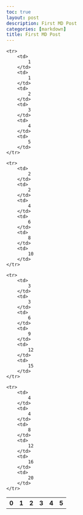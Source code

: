 ```yaml
---
toc: true
layout: post
description: First MD Post
categories: [markdown]
title: First MD Post
---
```


<table>
    <tr>
     <th>0</th>
     <th>1</th>
     <th>2</th>
     <th>3</th>
     <th>4</th>
     <th>5</th>
    </tr>

    <tr>
        <td>
            1
        </td>
        <td>
            1
        </td>
        <td>
            2
        </td>
        <td>
            3
        </td>
        <td>
            4
        </td>
        <td>
            5
        </td>
    </tr>

    <tr>
        <td>
            2 
        </td>
        <td>
            2
        </td>
        <td>
            4
        </td>
        <td>
            6
        </td>
        <td>
            8
        </td>
        <td>
            10
        </td>
    </tr>

    <tr>
        <td>
            3
        </td>
        <td>
            3
        </td>
        <td>
            6
        </td>
        <td>
            9
        </td>
        <td>
            12    
        </td>
        <td>
            15
        </td>
    </tr>
    
    <tr>
        <td>
            4
        </td>
        <td>
            4
        </td>
        <td>
            8
        </td>
        <td>
            12
        </td>
        <td>
            16
        </td>
        <td>
            20
        </td>
    </tr>
    
</table>